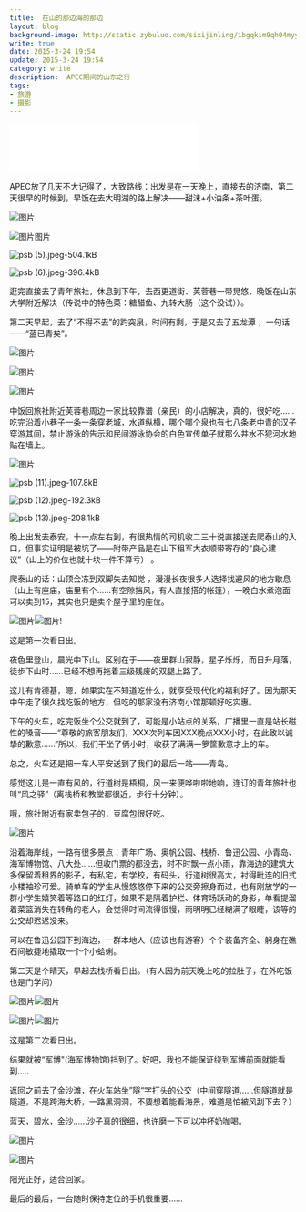 ```yaml
---
title:  在山的那边海的那边
layout: blog
background-image: http://static.zybuluo.com/sixijinling/ibgqkim9qh04myy4jzs5dm9i/psb%20%288%29.jpeg
write: true
date: 2015-3-24 19:54
update: 2015-3-24 19:54
category: write
description:  APEC期间的山东之行
tags:
- 旅游
- 摄影
---
```


<iframe frameborder="no" border="0" marginwidth="0" marginheight="0" width="330" height="86" src="//music.163.com/outchain/player?type=2&id=813862&auto=0&height=66"></iframe>

 APEC放了几天不大记得了，大致路线：出发是在一天晚上，直接去的济南，第二天很早的时候到，早饭在去大明湖的路上解决——甜沫+小油条+茶叶蛋。

![图片][1]

![图片图片][2]

![psb (5).jpeg-504.1kB][3]

![psb (6).jpeg-396.4kB][4]

逛完直接去了青年旅社，休息到下午，去西更道街、芙蓉巷一带晃悠，晚饭在山东大学附近解决（传说中的特色菜：糖醋鱼、九转大肠（这个没试））。

第二天早起，去了“不得不去”的趵突泉，时间有剩，于是又去了五龙潭 ，一句话——“蓝已青矣”。

![图片][5]

![图片][6]

![图片][7]

中饭回旅社附近芙蓉巷周边一家比较靠谱（亲民）的小店解决，真的，很好吃......吃完沿着小巷子一条一条穿老城，水道纵横，哪个哪个泉也有七八条老中青的汉子穿游其间，禁止游泳的告示和民间游泳协会的白色宣传单子就那么井水不犯河水地贴在墙上。


![图片][8]

![psb (11).jpeg-107.8kB][9]

![psb (12).jpeg-192.3kB][10]

![psb (13).jpeg-208.1kB][11]

晚上出发去泰安，十一点左右到，有很热情的司机收二三十说直接送去爬泰山的入口，但事实证明是被坑了——附带产品是在山下租军大衣顺带寄存的“良心建议”（山上的价位也就十块一件不算亏） 。

爬泰山的话：山顶会冻到双脚失去知觉 ，漫漫长夜很多人选择找避风的地方歇息（山上有座庙，庙里有个......有空隙挡风，有人直接搭的帐篷），一晚白水煮泡面可以卖到15，其实也只是卖个屋子里的座位。

![图片][12]![图片][13]!

这是第一次看日出。

夜色里登山，晨光中下山。区别在于——夜里群山寂静，星子烁烁，而日升月落，徒步下山时......已经不想再拖着三级残废的双腿上路了。

这儿有肯德基，嗯，如果实在不知道吃什么，就享受现代化的福利好了。因为那天中午走了很久找吃饭的地方，但吃的那家没有济南小馆那顿好吃实惠。

下午的火车，吃完饭坐个公交就到了，可能是小站点的关系，广播里一直是站长磁性的嗓音——“尊敬的旅客朋友们，XXX次列车因XXX晚点XXX小时，在此致以诚挚的歉意......”所以，我们干坐了俩小时，收获了满满一箩筐歉意才上的车。

总之，火车还是把一车人平安送到了我们的最后一站——青岛。

感觉这儿是一直有风的，行道树是梧桐，风一来便哗啦啦地响，连订的青年旅社也叫“风之驿”（离栈桥和教堂都很近，步行十分钟）。

哦，旅社附近有家卖包子的，豆腐包很好吃。

![图片][16]

沿着海岸线，一路有很多景点：青年广场、奥帆公园、栈桥、鲁迅公园、小青岛、海军博物馆、八大处......但收门票的都没去，时不时飘一点小雨，靠海边的建筑大多保留着租界的影子，有私宅，有学校，有码头，行道树很高大，衬得毗连的旧式小楼袖珍可爱。骑单车的学生从慢悠悠停下来的公交旁擦身而过，也有刚放学的一群小学生嬉笑着等路口的红灯，如果不是隔着护栏、体育场跃动的身影，单看提溜着菜篮消失在转角的老人，会觉得时间流得很慢，雨明明已经糊满了眼睫，该等的公交却迟迟没来。

可以在鲁迅公园下到海边，一群本地人（应该也有游客）个个装备齐全、躬身在礁石间敏捷地撬取一个个小蛤蜊。

第二天是个晴天，早起去栈桥看日出。（有人因为前天晚上吃的拉肚子，在外吃饭也是门学问）

![图片][17]![图片][18]

![图片][19]![图片][20]


这是第二次看日出。

结果就被“军博"(海军博物馆)挡到了。好吧，我也不能保证绕到军博前面就能看到.....

返回之前去了金沙滩，在火车站坐”隧“字打头的公交（中间穿隧道......但隧道就是隧道，不是跨海大桥，一路黑洞洞，不要想着能看海景，难道是怕被风刮下去？）

蓝天，碧水，金沙......沙子真的很细，也许磨一下可以冲杯奶咖喝。

![图片][21]

![图片][22]

阳光正好，适合回家。

最后的最后，一台随时保持定位的手机很重要......


  [1]: http://static.zybuluo.com/sixijinling/hy9irad7hgoi9cb61396hxbh/psb%20%283%29.jpeg
  [2]: http://static.zybuluo.com/sixijinling/euzhf3gtz2l11q44hzd8ee0m/psb%20%284%29.jpeg
  [3]: http://static.zybuluo.com/sixijinling/n3uxckkc0rgu60krgtt5fyvo/psb%20%285%29.jpeg
  [4]: http://static.zybuluo.com/sixijinling/cxjxoi2lueptzyoulsi27sz2/psb%20%286%29.jpeg
  [5]: http://static.zybuluo.com/sixijinling/ac13po1xviexc3daasmas9l7/psb%20%287%29.jpeg
  [6]: http://static.zybuluo.com/sixijinling/ibgqkim9qh04myy4jzs5dm9i/psb%20%288%29.jpeg
  [7]: http://static.zybuluo.com/sixijinling/urhjsndpjm8shietnn66q24k/psb%20%289%29.jpeg
  [8]: http://static.zybuluo.com/sixijinling/7uqhhuldtkh54or9u80jxwsu/psb%20%2810%29.jpeg
  [9]: http://static.zybuluo.com/sixijinling/5814sosg005asp3uwt39m95u/psb%20%2811%29.jpeg
  [10]: http://static.zybuluo.com/sixijinling/n08atewuut5gly2kw7q5j7g3/psb%20%2812%29.jpeg
  [11]: http://static.zybuluo.com/sixijinling/xwilfekp9y1mgl3chp2fd5y2/psb%20%2813%29.jpeg
  [12]: http://static.zybuluo.com/sixijinling/xqpixqtuawoqq0j516ublyim/psb%20%2814%29.jpeg
  [13]: http://static.zybuluo.com/sixijinling/euk1nqrlbfwrn6x0513b4aii/psb%20%2815%29.jpeg
  [14]: http://static.zybuluo.com/sixijinling/kbdwsp4yq2pjg8whjy37gca3/psb%20%2814%29.jpeg
  [15]: http://static.zybuluo.com/sixijinling/p5aon6s4uv12a372qo8n1sy1/psb%20%2815%29.jpeg
  [16]: http://static.zybuluo.com/sixijinling/vc8ztdb9domncrantzfv448o/psb%20%2819%29.jpeg
  [17]: http://static.zybuluo.com/sixijinling/url4k531vh80uue0n1svkuts/psb%20%2820%29.jpeg
  [18]: http://static.zybuluo.com/sixijinling/yxicdfhci8khwtrjk98xokrg/psb%20%2821%29.jpeg
  [19]: http://static.zybuluo.com/sixijinling/4kx8v5bort43znpgg51zwbzj/psb%20%2822%29.jpeg
  [20]: http://static.zybuluo.com/sixijinling/845lhl9u7hci5f6ezpbdpk5r/psb%20%2823%29.jpeg
  [21]: http://static.zybuluo.com/sixijinling/0ixm0na8ysbh54nf0p43av0q/psb%20%2824%29.jpeg
  [22]: http://static.zybuluo.com/sixijinling/9su2hzui6d84myi3ptlincn8/psb%20%2825%29.jpeg
